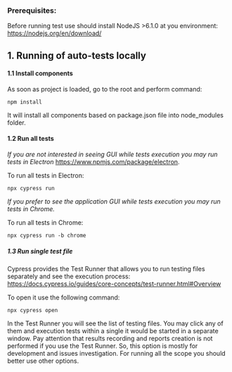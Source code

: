 ### Prerequisites:
Before running test use should install NodeJS >6.1.0 at you environment:
https://nodejs.org/en/download/

## 1. Running of auto-tests locally

#### 1.1 Install components
As soon as project is loaded, go to the root and perform command:
```
npm install
```
It will install all components based on package.json file into node_modules folder.
#### 1.2 Run all tests 

*If you are not interested in seeing GUI while tests execution you may run tests in Electron*
https://www.npmjs.com/package/electron.

To run all tests in Electron:
```
npx cypress run
```
*If you prefer to see the application GUI while tests execution you may run tests in Chrome.*

To run all tests in Chrome:
```
npx cypress run -b chrome
```
##### 1.3 Run single test file
Cypress provides the Test Runner that allows you to run testing files separately and see 
the execution process:  https://docs.cypress.io/guides/core-concepts/test-runner.html#Overview

To open it use the following command:
```
npx cypress open
```
In the Test Runner you will see the list of testing files. You may click any of them and execution 
tests within a single it would be started in a separate window. Pay attention that results recording 
and reports creation is not performed if you use the Test Runner. So, this option is mostly for 
development and issues investigation. For running all the scope you should better use other options.